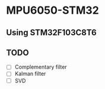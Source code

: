 # MPU6050-STM32

## Using STM32F103C8T6

## TODO
- [ ] Complementary filter
- [ ] Kalman filter
- [ ] SVD
